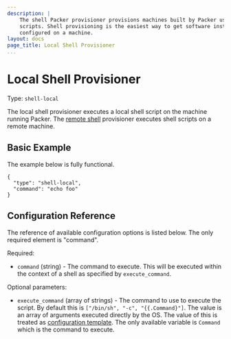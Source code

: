 ```yaml
---
description: |
    The shell Packer provisioner provisions machines built by Packer using shell
    scripts. Shell provisioning is the easiest way to get software installed and
    configured on a machine.
layout: docs
page_title: Local Shell Provisioner
...
```


# Local Shell Provisioner

Type: `shell-local`

The local shell provisioner executes a local shell script on the machine running
Packer. The [remote shell](/docs/provisioners/shell.html) provisioner executes
shell scripts on a remote machine.

## Basic Example

The example below is fully functional.

``` {.javascript}
{
  "type": "shell-local",
  "command": "echo foo"
}
```

## Configuration Reference

The reference of available configuration options is listed below. The only
required element is "command".

Required:

-   `command` (string) - The command to execute. This will be executed within
    the context of a shell as specified by `execute_command`.

Optional parameters:

-   `execute_command` (array of strings) - The command to use to execute
    the script. By default this is `["/bin/sh", "-c", "{{.Command}"]`. The value
    is an array of arguments executed directly by the OS. The value of this is
    treated as [configuration
    template](/docs/templates/configuration-templates.html). The only available
    variable is `Command` which is the command to execute.
